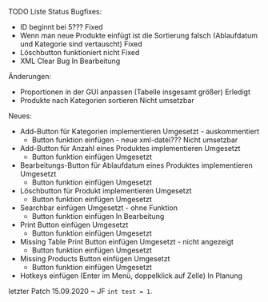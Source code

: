 TODO Liste
                                                                                                                              Status
Bugfixes:                                                       
- ID beginnt bei 5???                                                                                                         Fixed
- Wenn man neue Produkte einfügt ist die Sortierung falsch (Ablaufdatum und Kategorie sind vertauscht)                        Fixed
- Löschbutton funktioniert nicht                                                                                              Fixed
- XML Clear Bug                                                                                                               In Bearbeitung

Änderungen:
- Proportionen in der GUI anpassen (Tabelle insgesamt größer)                                                                 Erledigt
- Produkte nach Kategorien sortieren                                                                                          Nicht umsetzbar

Neues:
- Add-Button für Kategorien implementieren                                                                                    Umgesetzt - auskommentiert
  - Button funktion einfügen - neue xml-datei???                                                                              Nicht umsetzbar
- Add-Button für Anzahl eines Produktes implementieren                                                                        Umgesetzt
  - Button funktion einfügen                                                                                                  Umgesetzt
- Bearbeitungs-Button für Ablaufdatum eines Produktes implementieren                                                          Umgesetzt
  - Button funktion einfügen                                                                                                  Umgesetzt
- Löschbutton für Produkt implementieren                                                                                      Umgesetzt
  - Button funktion einfügen                                                                                                  Umgesetzt
- Searchbar einfügen                                                                                                          Umgesetzt - ohne Funktion
  - Button funktion einfügen                                                                                                  In Bearbeitung
- Print Button einfügen                                                                                                       Umgesetzt
  - Button funktion einfügen                                                                                                  Umgesetzt
- Missing Table Print Button einfügen                                                                                         Umgesetzt - nicht angezeigt
  - Button funktion einfügen                                                                                                  Umgesetzt
- Missing Products Button einfügen                                                                                            Umgesetzt
  - Button funktion einfügen                                                                                                  Umgesetzt
- Hotkeys einfügen (Enter im Menü, doppelklick auf Zelle)                                                                     In Planung

letzter Patch 15.09.2020 ~ JF
`int test = 1`.
